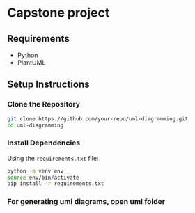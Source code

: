 # Capstone project

## Requirements
- Python
- PlantUML

## Setup Instructions

### Clone the Repository
```bash
git clone https://github.com/your-repo/uml-diagramming.git
cd uml-diagramming
```

### Install Dependencies
Using the `requirements.txt` file:
```bash
python -m venv env
source env/bin/activate
pip install -r requirements.txt
```

### For generating uml diagrams, open uml folder
